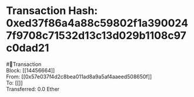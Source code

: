 
Transaction Hash: 0xed37f86a4a88c59802f1a3900247f9708c71532d13c13d029b1108c97c0dad21
====================================================================================
  
#💸Transaction  
Block: [[14456664]]  
From: [[0x57e037f4d2c8bea011ad8a9a5af4aaeed508650f]]  
To: [[]]  
Transferred: 0.0 Ether